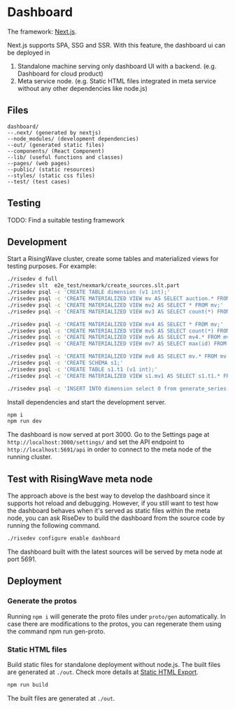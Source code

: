 # Dashboard

The framework: [Next.js](https://nextjs.org).

Next.js supports SPA, SSG and SSR. With this feature, the dashboard ui can be deployed in

1. Standalone machine serving only dashboard UI with a backend. (e.g. Dashboard for cloud product)
2. Meta service node. (e.g. Static HTML files integrated in meta service without any other dependencies like node.js)

## Files

```plain
dashboard/
--.next/ (generated by nextjs)
--node_modules/ (development dependencies)
--out/ (generated static files)
--components/ (React Component)
--lib/ (useful functions and classes)
--pages/ (web pages)
--public/ (static resources)
--styles/ (static css files)
--test/ (test cases)
```

## Testing

TODO: Find a suitable testing framework

## Development

Start a RisingWave cluster, create some tables and materialized views for testing purposes.
For example:

```bash
./risedev d full
./risedev slt  e2e_test/nexmark/create_sources.slt.part
./risedev psql -c 'CREATE TABLE dimension (v1 int);'
./risedev psql -c 'CREATE MATERIALIZED VIEW mv AS SELECT auction.* FROM dimension join auction on auction.id-auction.id = dimension.v1;'
./risedev psql -c 'CREATE MATERIALIZED VIEW mv2 AS SELECT * FROM mv;'
./risedev psql -c 'CREATE MATERIALIZED VIEW mv3 AS SELECT count(*) FROM mv2;'

./risedev psql -c 'CREATE MATERIALIZED VIEW mv4 AS SELECT * FROM mv;'
./risedev psql -c 'CREATE MATERIALIZED VIEW mv5 AS SELECT count(*) FROM mv2;'
./risedev psql -c 'CREATE MATERIALIZED VIEW mv6 AS SELECT mv4.* FROM mv4 join mv2 using(id);'
./risedev psql -c 'CREATE MATERIALIZED VIEW mv7 AS SELECT max(id) FROM mv;'

./risedev psql -c 'CREATE MATERIALIZED VIEW mv8 AS SELECT mv.* FROM mv join mv6 using(id);'
./risedev psql -c 'CREATE SCHEMA s1;'
./risedev psql -c 'CREATE TABLE s1.t1 (v1 int);'  
./risedev psql -c 'CREATE MATERIALIZED VIEW s1.mv1 AS SELECT s1.t1.* FROM s1.t1 join mv on s1.t1.v1 = mv.id;'

./risedev psql -c 'INSERT INTO dimension select 0 from generate_series(1, 20);'
```

Install dependencies and start the development server.

```bash
npm i
npm run dev
```

The dashboard is now served at port 3000.
Go to the Settings page at `http://localhost:3000/settings/` and set the API endpoint to
`http://localhost:5691/api` in order to connect to the meta node of the running cluster.

## Test with RisingWave meta node

The approach above is the best way to develop the dashboard since it supports hot reload and debugging.
However, if you still want to test how the dashboard behaves when it's served as static files within the meta node,
you can ask RiseDev to build the dashboard from the source code by running the following command.

```bash
./risedev configure enable dashboard
```

The dashboard built with the latest sources will be served by meta node at port 5691.

## Deployment

### Generate the protos

Running `npm i` will generate the proto files under `proto/gen` automatically. In case there are modifications to the protos, you can regenerate them using the command npm run gen-proto.

### Static HTML files

Build static files for standalone deployment without node.js. The built files are generated at `./out`.
Check more details at [Static HTML Export](https://nextjs.org/docs/advanced-features/static-html-export).

```bash
npm run build
```

The built files are generated at `./out`.
